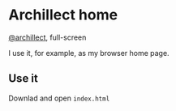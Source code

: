 
# Archillect home

[@archillect](http://twitter.com/archillect), full-screen

I use it, for example, as my browser home page.

## Use it

Downlad and open `index.html`

